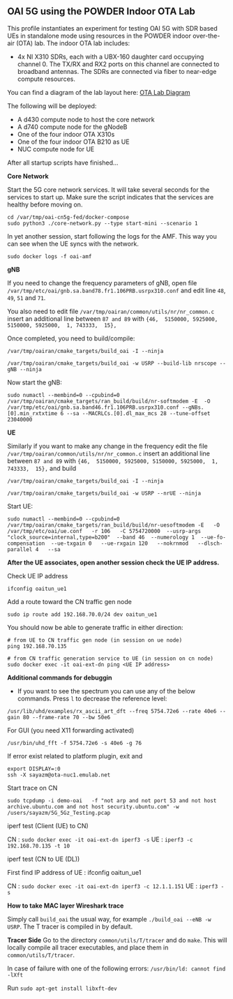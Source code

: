 ## OAI 5G using the POWDER Indoor OTA Lab

This profile instantiates an experiment for testing OAI 5G with SDR based UEs in
standalone mode using resources in the POWDER indoor over-the-air (OTA) lab.
The indoor OTA lab includes:

- 4x NI X310 SDRs, each with a UBX-160 daughter card occupying channel 0. The
  TX/RX and RX2 ports on this channel are connected to broadband antennas. The
  SDRs are connected via fiber to near-edge compute resources.

You can find a diagram of the lab layout here: [OTA Lab
Diagram](https://gitlab.flux.utah.edu/powderrenewpublic/powder-deployment/-/raw/master/diagrams/ota-lab.png)

The following will be deployed:

- A d430 compute node to host the core network
- A d740 compute node for the gNodeB
- One of the four indoor OTA X310s
- One of the four indoor OTA B210 as UE
- NUC compute node for UE

After all startup scripts have finished...

**Core Network**

Start the 5G core network services. It will take several
seconds for the services to start up. Make sure the script indicates that the
services are healthy before moving on.

```
cd /var/tmp/oai-cn5g-fed/docker-compose
sudo python3 ./core-network.py --type start-mini --scenario 1
```

In yet another session, start following the logs for the AMF. This way you can
see when the UE syncs with the network.

```
sudo docker logs -f oai-amf
```

**gNB**

If you need to change the frequency parameters of gNB, open file `/var/tmp/etc/oai/gnb.sa.band78.fr1.106PRB.usrpx310.conf` and edit line `48`, `49`, `51` and `71`.

You also need to edit file `/var/tmp/oairan/common/utils/nr/nr_common.c` insert an additional line between `87 and 89` with `{46,  5150000, 5925000, 5150000, 5925000,  1, 743333,  15},`

Once completed, you need to build/compile:

```
/var/tmp/oairan/cmake_targets/build_oai -I --ninja

/var/tmp/oairan/cmake_targets/build_oai -w USRP --build-lib nrscope --gNB --ninja
```

Now start the gNB:

```
sudo numactl --membind=0 --cpubind=0   /var/tmp/oairan/cmake_targets/ran_build/build/nr-softmodem -E  -O /var/tmp/etc/oai/gnb.sa.band46.fr1.106PRB.usrpx310.conf --gNBs.[0].min_rxtxtime 6 --sa --MACRLCs.[0].dl_max_mcs 28 --tune-offset 23040000
```

**UE**

Similarly if you want to make any change in the frequency edit the file `/var/tmp/oairan/common/utils/nr/nr_common.c` insert an additional line between `87 and 89` with `{46,  5150000, 5925000, 5150000, 5925000,  1, 743333,  15},` and build

```
/var/tmp/oairan/cmake_targets/build_oai -I --ninja

/var/tmp/oairan/cmake_targets/build_oai -w USRP --nrUE --ninja 
```

Start UE:

```
sudo numactl --membind=0 --cpubind=0   /var/tmp/oairan/cmake_targets/ran_build/build/nr-uesoftmodem -E   -O /var/tmp/etc/oai/ue.conf   -r 106   -C 5754720000  --usrp-args "clock_source=internal,type=b200"  --band 46  --numerology 1  --ue-fo-compensation  --ue-txgain 0   --ue-rxgain 120   --nokrnmod   --dlsch-parallel 4   --sa
```

**After the UE associates, open another session check the UE IP address.**

Check UE IP address
```
ifconfig oaitun_ue1
```
Add a route toward the CN traffic gen node
```
sudo ip route add 192.168.70.0/24 dev oaitun_ue1
```

You should now be able to generate traffic in either direction:

```
# from UE to CN traffic gen node (in session on ue node)
ping 192.168.70.135

# from CN traffic generation service to UE (in session on cn node)
sudo docker exec -it oai-ext-dn ping <UE IP address>
```

**Additional commands for debuggin**
- If you want to see the spectrum you can use any of the below commands. Press `l` to decrease the reference level:
```
/usr/lib/uhd/examples/rx_ascii_art_dft --freq 5754.72e6 --rate 40e6 --gain 80 --frame-rate 70 --bw 50e6
```

For GUI (you need X11 forwarding activated)
```
/usr/bin/uhd_fft -f 5754.72e6 -s 40e6 -g 76
```
If error exist related to platform plugin, exit and
```
export DISPLAY=:0
ssh -X sayazm@ota-nuc1.emulab.net
```


Start trace on CN

```sudo tcpdump -i demo-oai   -f "not arp and not port 53 and not host archive.ubuntu.com and not host security.ubuntu.com" -w /users/sayazm/5G_5Gz_Testing.pcap```


iperf test (Client (UE) to CN)

CN : `sudo docker exec -it oai-ext-dn iperf3 -s`
UE : `iperf3 -c 192.168.70.135 -t 10`


iperf test (CN to UE (DL))

First find IP address of UE : ifconfig oaitun_ue1

CN : `sudo docker exec -it oai-ext-dn iperf3 -c 12.1.1.151`
UE : `iperf3 -s`


**How to take MAC layer Wireshark trace**

Simply call ```build_oai``` the usual way, for example ```./build_oai --eNB -w USRP```. The T tracer is compiled in by default.

**Tracer Side**
Go to the directory ```common/utils/T/tracer``` and do ```make```. This will locally compile all tracer executables, and place them in ```common/utils/T/tracer```. 

In case of failure with one of the following errors:
```/usr/bin/ld: cannot find -lXft```

Run
```sudo apt-get install libxft-dev```

